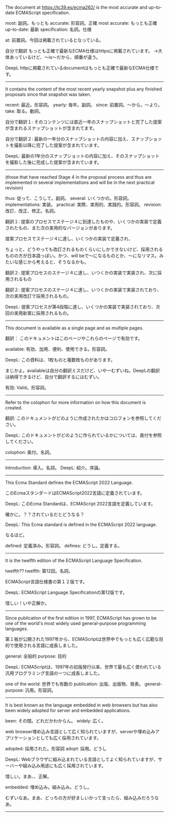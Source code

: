 The document at https://tc39.es/ecma262/ is the most accurate and up-to-date ECMAScript specification.

most: 副詞。もっとも
accurate: 形容詞。正確
most accurate: もっとも正確
up-to-date: 最新
specification: 名詞。仕様

at: 前置詞。今回は掲載されているとなっている。

自分で翻訳
もっとも正確で最新なECMA仕様はhttpsに掲載されています。
→大体あっているけど、〜is〜だから、順番が違う。

DeepL
httpに掲載されているdocumentはもっとも正確で最新なECMA仕様です。


---


It contains the content of the most recent yearly snapshot plus any finished proposals since that snapshot was taken.

recent: 最近。形容詞。
yearly: 毎年。副詞。
since: 前置詞。〜から。〜より。
take: 取る。動詞。

自分で翻訳１: そのコンテンツには直近一年のスナップショットと完了した提案が含まれるスナップショットが含まれてます。

自分で翻訳２: 最新の一年分のスナップショットの内容に加え、スナップショットを撮影以降に完了した提案が含まれています。

DeepL: 最新の1年分のスナップショットの内容に加え、そのスナップショットを撮影した後に完成した提案が含まれています。

---

(those that have reached Stage 4 in the proposal process and thus are implemented in several implementations and will be in the next practical revision)

thus: 従って、こうして。副詞。
several: いくつかの。形容詞。
implementations: 実装。
practical: 実際、実用的、実践的。形容詞。
revision: 改訂、改正、修正。名詞。

翻訳１: 提案のプロセスでステージ４に到達したものや、いくつかの実装で定義されたもの、また次の実用的なバージョンがあります。

提案プロセスでステージ４に達し、いくつかの実装で定義され、

ちょっと、どうやっても改訂されるものくらいにしかできないけど、採用されるものの方が日本語っぽい。かつ、will beで〜になるものとか、〜になリマス。みたいな感じから考えると、そうなるかも。

翻訳２: 提案プロセスのステージ４に達し、いつくかの実装で実装され、次に採用されるもの

翻訳２: 提案プロセスのステージ４に達し、いつくかの実装で実装されており、次の実用改訂で採用されるもの。

DeepL: 提案プロセスが第4段階に達し、いくつかの実装で実装されており、次回の実用新案に採用されるもの。

---

This document is available as a single page and as multiple pages.

翻訳： このドキュメントはこのページやこれらのページで有効です。

available: 有効、加用、便利、使用できる。形容詞。

DeepL: この資料は、1枚ものと複数枚ものがあります。

まじかよ。availableは自分の翻訳ミスだけど、いやーむずいね。DeepLの翻訳は納得できるけど、自分で翻訳するにはむずい。

有効: Valid。形容詞。

---

Refer to the colophon for more information on how this document is created.

翻訳: このドキュメントがどのように作成されたかはコロフォンを参照してください。

DeepL: このドキュメントがどのように作られているかについては、奥付を参照してください。

colophon: 奥付。名詞。

---

Introduction: 導入。名詞。
DeepL: 紹介。序論。

---

This Ecma Standard defines the ECMAScript 2022 Language.

このEcmaスタンダードはECMAScript2022言語に定義されています。

DeepL: このEcma Standardは、ECMAScript 2022言語を定義しています。

確かに。？？されているだとどうなる？

DeepL: This Ecma standard is defined in the ECMAScript 2022 language.

なるほど。

defined: 定義済み。形容詞。
defines: どうし。定義する。

---

It is the twelfth edition of the ECMAScript Language Specification.

twelfth??
twelfth: 第12回。名詞。

ECMAScript言語仕様書の第１２版です。

DeepL: ECMAScript Language Specificationの第12版です。

惜しい！いや正解か。

---

Since publication of the first edition in 1997, ECMAScript has grown to be one of the world's most widely used general-purpose programming languages.

第１板が公開された1997年から、ECMAScriptは世界中でもっとも広く広範な目的で使用される言語に成長しました。

general: 全般的
purpose: 目的

DeepL: ECMAScriptは、1997年の初版発行以来、世界で最も広く使われている汎用プログラミング言語の一つに成長しました。

one of the world: 世界でも有数の
publication: 出版、出版物、発表。
general-purpose: 汎用。形容詞。

---

It is best known as the language embedded in web browsers but has also been widely adopted for server and embedded applications.

been: その間。どれだかわからん。
widely: 広く。

web browser埋め込み言語として広く知られていますが、serverや埋め込みアプリケーションとしても広く採用されています。

adopted: 採用された。形容詞
adopt: 採用。どうし

DeepL: Webブラウザに組み込まれている言語としてよく知られていますが、サーバーや組み込み用途にも広く採用されています。

惜しい。まあ、、正解。

embedded: 埋め込み。組み込み。どうし。

むずいなあ。まあ、どっちの方が好ましいかって言ったら、組み込みだろうなあ。

---

